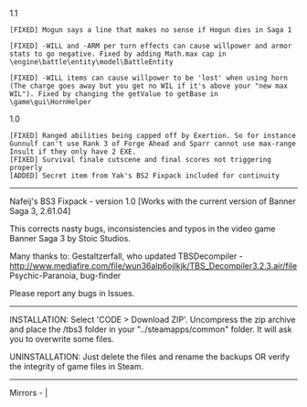  1.1
 
    [FIXED] Mogun says a line that makes no sense if Hogun dies in Saga 1
    
    [FIXED] -WILL and -ARM per turn effects can cause willpower and armor stats to go negative. Fixed by adding Math.max cap in \engine\battle\entity\model\BattleEntity
    
    [FIXED] -WILL items can cause willpower to be 'lost' when using horn (The charge goes away but you get no WIL if it's above your "new max WIL"). Fixed by changing the getValue to getBase in \game\gui\HornHelper

 1.0 
 
    [FIXED] Ranged abilities being capped off by Exertion. So for instance Gunnulf can't use Rank 3 of Forge Ahead and Sparr cannot use max-range Insult if they only have 2 EXE.
    [FIXED] Survival finale cutscene and final scores not triggering properly
    [ADDED] Secret item from Yak's BS2 Fixpack included for continuity
   
------------------------------------------------------------------

Nafeij's BS3 Fixpack - version 1.0
[Works with the current version of Banner Saga 3, 2.61.04]


This corrects nasty bugs, inconsistencies and typos in the video game Banner Saga 3 by Stoic Studios.

Many thanks to:
Gestaltzerfall, who updated TBSDecompiler - http://www.mediafire.com/file/wun36alp6ojlkjk/TBS_Decompiler3.2.3.air/file
Psychic-Paranoia, bug-finder

Please report any bugs in Issues.

------------------------------------------------------------------
INSTALLATION:
    Select 'CODE > Download ZIP'. Uncompress the zip archive and place the /tbs3 folder in your "../steamapps/common" folder. It will ask you to overwrite some files.
    
UNINSTALLATION:
    Just delete the files and rename the backups OR verify the integrity of game files in Steam.
    
------------------------------------------------------------------

Mirrors -  | 
